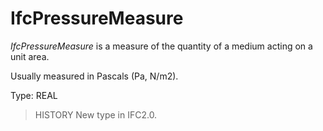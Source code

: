 # IfcPressureMeasure

_IfcPressureMeasure_ is a measure of the quantity of a medium acting on a unit area.
<!-- end of short definition -->


Usually measured in Pascals (Pa, N/m2).

Type: REAL

> HISTORY New type in IFC2.0.
